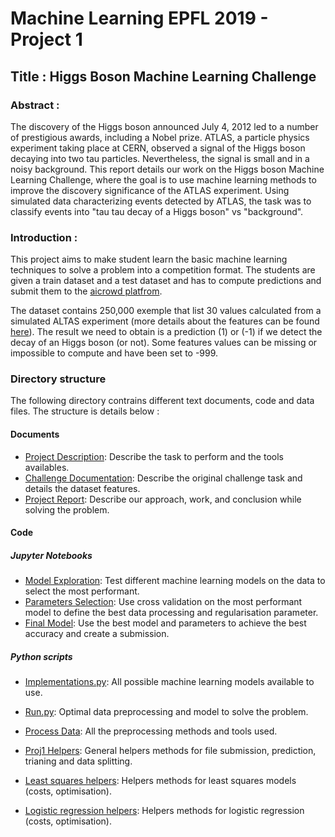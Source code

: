 # Machine Learning EPFL 2019 - Project 1

## Title : Higgs Boson Machine Learning Challenge

### Abstract :

The discovery of the Higgs boson announced July 4, 2012 led to a number of prestigious awards, including a Nobel prize.
ATLAS, a particle physics experiment taking place at CERN, observed a signal of the Higgs boson decaying into two tau particles. 
Nevertheless, the signal is small and in a noisy background. This report details our work on the Higgs
boson Machine Learning Challenge, where the goal is to use machine learning methods to improve the
discovery significance of the ATLAS experiment. Using simulated data characterizing events detected by ATLAS,
the task was to classify events into "tau tau decay of a Higgs boson" vs "background".

### Introduction :

This project aims to make student learn the basic machine learning techniques to solve a problem into a competition format.
The students are given a train dataset and a test dataset and has to compute predictions and submit them to the
[aicrowd platfrom](https://www.aicrowd.com/challenges/epfl-machine-learning-higgs-2019).

The dataset contains 250,000 exemple that list 30 values calculated from a simulated ALTAS experiment
(more details about the features can be found [here](https://higgsml.lal.in2p3.fr/files/2014/04/documentation_v1.8.pdf)).
The result we need to obtain is a prediction (1) or (-1) if we detect the decay of an Higgs boson (or not).
Some features values can be missing or impossible to compute and have been set to -999.

### Directory structure

The following directory contrains different text documents, code and data files. The structure is details below :

#### Documents

- [Project Description](project1_description.pdf): Describe the task to perform and the tools availables.
- [Challenge Documentation](documentation_v1.8.pdf): Describe the original challenge task and details the dataset features.
- [Project Report](project1_report.pdf): Describe our approach, work, and conclusion while solving the problem.

#### Code

##### Jupyter Notebooks
- [Model Exploration](./scripts/model_exploration.ipynb): Test different machine learning models on the data to select the most performant.
- [Parameters Selection](./scripts/params_selection.ipynb): Use cross validation on the most performant model to define the best data processing and regularisation parameter.
- [Final Model](./scripts/final_model.ipynb): Use the best model and parameters to achieve the best accuracy and create a submission.

##### Python scripts

- [Implementations.py](./scripts/implementations.py): All possible machine learning models available to use.
- [Run.py](./scripts/run.py): Optimal data preprocessing and model to solve the problem.


- [Process Data](./scripts/process_data.py): All the preprocessing methods and tools used.
- [Proj1 Helpers](./scripts/proj1_helpers.py): General helpers methods for file submission, prediction, trianing and data splitting.
- [Least squares helpers](./scripts/least_squares_helpers.py): Helpers methods for least squares models (costs, optimisation).
- [Logistic regression helpers](./scripts/logistic_regression_helpers.py): Helpers methods for logistic regression (costs, optimisation).
